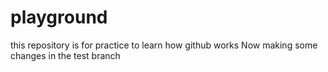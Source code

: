 # playground
this repository is for practice to learn how github works
Now making some changes in the test branch
